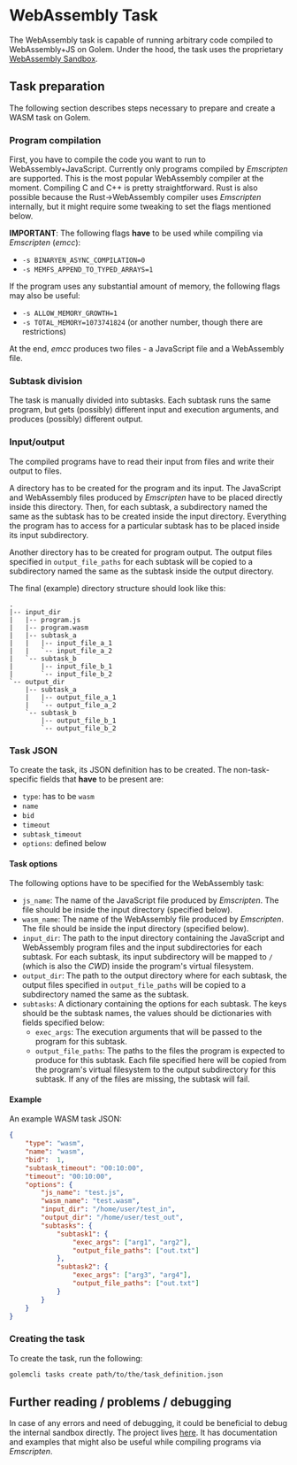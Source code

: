 WebAssembly Task
================

The WebAssembly task is capable of running arbitrary code compiled to
WebAssembly+JS on Golem. Under the hood, the task uses the proprietary
[WebAssembly Sandbox](https://github.com/golemfactory/wasm).

## Task preparation

The following section describes steps necessary to prepare and create a WASM
task on Golem.

### Program compilation

First, you have to compile the code you want to run to WebAssembly+JavaScript.
Currently only programs compiled by *Emscripten* are supported. This is the most
popular WebAssembly compiler at the moment. Compiling C and C++ is pretty straightforward.
Rust is also possible because the Rust->WebAssembly compiler uses *Emscripten* internally,
but it might require some tweaking to set the flags mentioned below.

**IMPORTANT**: The following flags **have** to be used while compiling via
*Emscripten* (*emcc*):

* `-s BINARYEN_ASYNC_COMPILATION=0`
* `-s MEMFS_APPEND_TO_TYPED_ARRAYS=1`

If the program uses any substantial amount of memory, the following flags may also be useful:

* `-s ALLOW_MEMORY_GROWTH=1` 
* `-s TOTAL_MEMORY=1073741824` (or another number, though there are restrictions)

At the end, *emcc* produces two files - a JavaScript file and a WebAssembly file.

### Subtask division

The task is manually divided into subtasks. Each subtask runs the same program,
but gets (possibly) different input and execution arguments,
and produces (possibly) different output.

### Input/output

The compiled programs have to read their input from files and write their
output to files.

A directory has to be created for the program and its input. The JavaScript and WebAssembly
files produced by *Emscripten* have to be placed directly inside this directory. Then, 
for each subtask, a subdirectory named the same as the subtask has to be created inside the
input directory. Everything the program has to access for a particular subtask has
to be placed inside its input subdirectory.

Another directory has to be created for program output. The output files specified
in `output_file_paths` for each subtask will be copied to a subdirectory named the
same as the subtask inside the output directory.

The final (example) directory structure should look like this:
```
.
|-- input_dir
|   |-- program.js
|   |-- program.wasm
|   |-- subtask_a
|   |   |-- input_file_a_1
|   |   `-- input_file_a_2
|   `-- subtask_b
|       |-- input_file_b_1
|       `-- input_file_b_2
`-- output_dir
    |-- subtask_a
    |   |-- output_file_a_1
    |   `-- output_file_a_2
    `-- subtask_b
        |-- output_file_b_1
        `-- output_file_b_2
```

### Task JSON

To create the task, its JSON definition has to be created. The non-task-specific
fields that **have** to be present are:

* `type`: has to be `wasm`
* `name`
* `bid`
* `timeout`
* `subtask_timeout`
* `options`: defined below

#### Task options

The following options have to be specified for the WebAssembly task:

* `js_name`: The name of the JavaScript file produced by *Emscripten*. The file
should be inside the input directory (specified below).
* `wasm_name`: The name of the WebAssembly file produced by *Emscripten*. The 
file should be inside the input directory (specified below).
* `input_dir`: The path to the input directory containing the JavaScript and
WebAssembly program files and the input subdirectories for each subtask. For each
subtask, its input subdirectory will be mapped to `/` (which is also the *CWD*) inside
the program's virtual filesystem.
* `output_dir`: The path to the output directory where for each subtask, the output
files specified in `output_file_paths` will be copied to a subdirectory named the 
same as the subtask.
* `subtasks`: A dictionary containing the options for each subtask. The keys should
be the subtask names, the values should be dictionaries with fields specified below:
  * `exec_args`: The execution arguments that will be passed to the program for this
  subtask.
  * `output_file_paths`: The paths to the files the program is expected to produce
  for this subtask. Each file specified here will be copied from the program's
  virtual filesystem to the output subdirectory for this subtask. If any of the
  files are missing, the subtask will fail.
  
#### Example

An example WASM task JSON:
```json
{
    "type": "wasm", 
    "name": "wasm", 
    "bid":  1,
    "subtask_timeout": "00:10:00",
    "timeout": "00:10:00",
    "options": {
        "js_name": "test.js",
        "wasm_name": "test.wasm",
        "input_dir": "/home/user/test_in",
        "output_dir": "/home/user/test_out",
        "subtasks": {
            "subtask1": {
                "exec_args": ["arg1", "arg2"],
                "output_file_paths": ["out.txt"]
            },
            "subtask2": {
                "exec_args": ["arg3", "arg4"],
                "output_file_paths": ["out.txt"]
            }
        }
    }
}
```

### Creating the task
To create the task, run the following:
```bash
golemcli tasks create path/to/the/task_definition.json
```

## Further reading / problems / debugging

In case of any errors and need of debugging, it could be beneficial to debug the
internal sandbox directly. The project lives
[here](https://github.com/golemfactory/wasm/). It has documentation and examples
that might also be useful while compiling programs via *Emscripten*.
